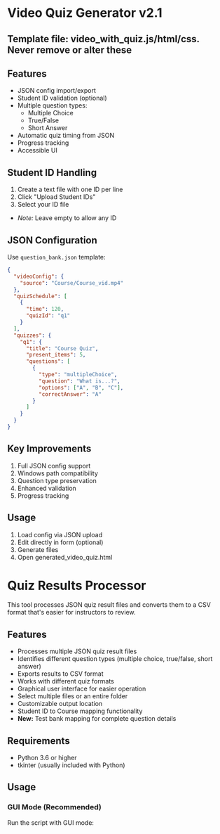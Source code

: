 # Video Quiz Generator v2.1

## Template file: video_with_quiz.js/html/css. Never remove or alter these

## Features
- JSON config import/export
- Student ID validation (optional)
- Multiple question types:
  - Multiple Choice
  - True/False 
  - Short Answer
- Automatic quiz timing from JSON
- Progress tracking
- Accessible UI

## Student ID Handling
1. Create a text file with one ID per line
2. Click "Upload Student IDs" 
3. Select your ID file
- *Note:* Leave empty to allow any ID

## JSON Configuration
Use `question_bank.json` template:
```json
{
  "videoConfig": {
    "source": "Course/Course_vid.mp4"
  },
  "quizSchedule": [
    {
      "time": 120,
      "quizId": "q1"
    }
  ],
  "quizzes": {
    "q1": {
      "title": "Course Quiz",
      "present_items": 5,
      "questions": [
        {
          "type": "multipleChoice",
          "question": "What is...?",
          "options": ["A", "B", "C"],
          "correctAnswer": "A"
        }
      ]
    }
  }
}
```

## Key Improvements
1. Full JSON config support
2. Windows path compatibility
3. Question type preservation
4. Enhanced validation
5. Progress tracking

## Usage
1. Load config via JSON upload
2. Edit directly in form (optional)
3. Generate files
4. Open generated_video_quiz.html

# Quiz Results Processor

This tool processes JSON quiz result files and converts them to a CSV format that's easier for instructors to review.

## Features

- Processes multiple JSON quiz result files
- Identifies different question types (multiple choice, true/false, short answer)
- Exports results to CSV format
- Works with different quiz formats
- Graphical user interface for easier operation
- Select multiple files or an entire folder
- Customizable output location
- Student ID to Course mapping functionality
- **New:** Test bank mapping for complete question details

## Requirements

- Python 3.6 or higher
- tkinter (usually included with Python)

## Usage

### GUI Mode (Recommended)

Run the script with GUI mode:
